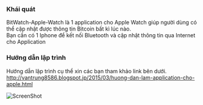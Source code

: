 ### Khái quát 
BitWatch-Apple-Watch là 1 application cho Apple Watch giúp người dùng có thể cập nhật được thông tin Bitcoin 
bất kì lúc nào.  
Bạn cần có 1 Iphone để kết nối Bluetooth và cập nhật thông tin qua Internet cho Application

### Hướng dẫn lập trình
Hướng dẫn lập trình cụ thể xin các bạn tham khảo link bên dưới.   
http://vantrung8586.blogspot.jp/2015/03/huong-dan-lam-application-cho-apple.html  

![ScreenShot](https://{http://cdn5.raywenderlich.com/wp-content/uploads/2014/11/watch-final.png})
